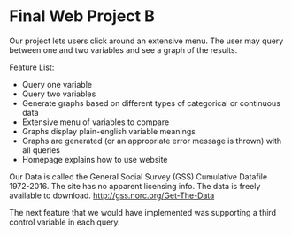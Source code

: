 # Final Web Project B
Our project lets users click around an extensive menu. 
The user may query between one and two variables and see a graph of the results.

Feature List:
  - Query one variable
  - Query two variables
  - Generate graphs based on different types of categorical or continuous data
  - Extensive menu of variables to compare
  - Graphs display plain-english variable meanings
  - Graphs are generated (or an appropriate error message is thrown) with all queries
  - Homepage explains how to use website

Our Data is called the General Social Survey (GSS) Cumulative Datafile 1972-2016.
The site has no apparent licensing info. The data is freely available to download.
http://gss.norc.org/Get-The-Data

The next feature that we would have implemented was supporting a third control variable in each query.
